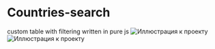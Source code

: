 # Countries-search
custom table with filtering written in pure js
![Иллюстрация к проекту](https://github.com/batstolya/Countries-search/raw/main/preview.jpg)
![Иллюстрация к проекту](https://github.com/batstolya/Countries-search/raw/main/preview2.jpg)

